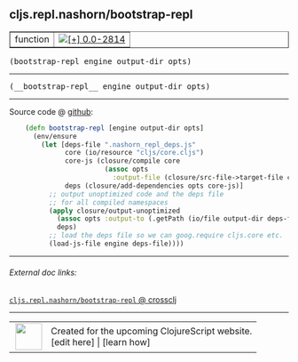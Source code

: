 ## cljs.repl.nashorn/bootstrap-repl



 <table border="1">
<tr>
<td>function</td>
<td><a href="https://github.com/cljsinfo/cljs-api-docs/tree/0.0-2814"><img valign="middle" alt="[+] 0.0-2814" title="Added in 0.0-2814" src="https://img.shields.io/badge/+-0.0--2814-lightgrey.svg"></a> </td>
</tr>
</table>

<samp>(bootstrap-repl engine output-dir opts)</samp><br>

---

 <samp>
(__bootstrap-repl__ engine output-dir opts)<br>
</samp>

---







Source code @ [github]():

```clj
    (defn bootstrap-repl [engine output-dir opts]
      (env/ensure
        (let [deps-file ".nashorn_repl_deps.js"
              core (io/resource "cljs/core.cljs")
              core-js (closure/compile core
                        (assoc opts
                          :output-file (closure/src-file->target-file core)))
              deps (closure/add-dependencies opts core-js)]
          ;; output unoptimized code and the deps file
          ;; for all compiled namespaces
          (apply closure/output-unoptimized
            (assoc opts :output-to (.getPath (io/file output-dir deps-file)))
            deps)
          ;; load the deps file so we can goog.require cljs.core etc.
          (load-js-file engine deps-file))))
```

<!--
Repo - tag - source tree - lines:

 <pre>

</pre>

-->

---



###### External doc links:

[`cljs.repl.nashorn/bootstrap-repl` @ crossclj](http://crossclj.info/fun/cljs.repl.nashorn/bootstrap-repl.html)<br>

---

 <table>
<tr><td>
<img valign="middle" align="right" width="48px" src="http://i.imgur.com/Hi20huC.png">
</td><td>
Created for the upcoming ClojureScript website.<br>
[edit here] | [learn how]
</td></tr></table>

[edit here]:https://github.com/cljsinfo/cljs-api-docs/blob/master/cljsdoc/cljs.repl.nashorn/bootstrap-repl.cljsdoc
[learn how]:https://github.com/cljsinfo/cljs-api-docs/wiki/cljsdoc-files

<!--

This information was too distracting to show to readers, but I'll leave it
commented here since it is helpful to:

- pretty-print the data used to generate this document
- and show how to retrieve that data



The API data for this symbol:

```clj
{:ns "cljs.repl.nashorn",
 :name "bootstrap-repl",
 :signature ["[engine output-dir opts]"],
 :name-encode "bootstrap-repl",
 :history [["+" "0.0-2814"]],
 :type "function",
 :full-name-encode "cljs.repl.nashorn/bootstrap-repl",
 :source {:code "    (defn bootstrap-repl [engine output-dir opts]\n      (env/ensure\n        (let [deps-file \".nashorn_repl_deps.js\"\n              core (io/resource \"cljs/core.cljs\")\n              core-js (closure/compile core\n                        (assoc opts\n                          :output-file (closure/src-file->target-file core)))\n              deps (closure/add-dependencies opts core-js)]\n          ;; output unoptimized code and the deps file\n          ;; for all compiled namespaces\n          (apply closure/output-unoptimized\n            (assoc opts :output-to (.getPath (io/file output-dir deps-file)))\n            deps)\n          ;; load the deps file so we can goog.require cljs.core etc.\n          (load-js-file engine deps-file))))",
          :title "Source code",
          :repo "clojurescript",
          :tag "r1.9.14",
          :filename "src/main/clojure/cljs/repl/nashorn.clj",
          :lines [80 94],
          :url "https://github.com/clojure/clojurescript/blob/r1.9.14/src/main/clojure/cljs/repl/nashorn.clj#L80-L94"},
 :usage ["(bootstrap-repl engine output-dir opts)"],
 :full-name "cljs.repl.nashorn/bootstrap-repl",
 :cljsdoc-url "https://github.com/cljsinfo/cljs-api-docs/blob/master/cljsdoc/cljs.repl.nashorn/bootstrap-repl.cljsdoc"}

```

Retrieve the API data for this symbol:

```clj
;; from Clojure REPL
(require '[clojure.edn :as edn])
(-> (slurp "https://raw.githubusercontent.com/cljsinfo/cljs-api-docs/catalog/cljs-api.edn")
    (edn/read-string)
    (get-in [:symbols "cljs.repl.nashorn/bootstrap-repl"]))
```

-->
